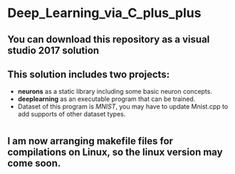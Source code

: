 # Deep_Learning_via_C_plus_plus
## You can download this repository as a visual studio 2017 solution
## This solution includes two projects:
- **neurons** as a static library including some basic neuron concepts.
- **deeplearning** as an executable program that can be trained.
- Dataset of this program is *MNIST*, you may have to update Mnist.cpp to add supports of other dataset types.
#
## I am now arranging makefile files for compilations on Linux, so the linux version may come soon.
